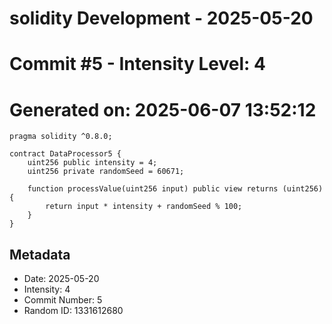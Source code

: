 ﻿# solidity Development - 2025-05-20
# Commit #5 - Intensity Level: 4
# Generated on: 2025-06-07 13:52:12
```solidity
pragma solidity ^0.8.0;

contract DataProcessor5 {
    uint256 public intensity = 4;
    uint256 private randomSeed = 60671;

    function processValue(uint256 input) public view returns (uint256) {
        return input * intensity + randomSeed % 100;
    }
}
```
## Metadata
- Date: 2025-05-20
- Intensity: 4
- Commit Number: 5
- Random ID: 1331612680
